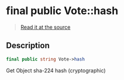 # final public Vote::hash

> [Read it at the source](https://github.com/julien-boudry/Condorcet/blob/master/src/Vote.php#L21)

## Description    

```php
final public string Vote->hash 
```

Get Object sha-224 hash (cryptographic)
    